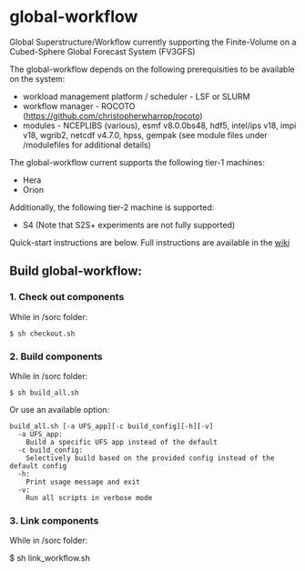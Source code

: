 # global-workflow
Global Superstructure/Workflow currently supporting the Finite-Volume on a Cubed-Sphere Global Forecast System (FV3GFS)

The global-workflow depends on the following prerequisities to be available on the system:

* workload management platform / scheduler - LSF or SLURM
* workflow manager - ROCOTO (https://github.com/christopherwharrop/rocoto)
* modules - NCEPLIBS (various), esmf v8.0.0bs48, hdf5, intel/ips v18, impi v18, wgrib2, netcdf v4.7.0, hpss, gempak (see module files under /modulefiles for additional details)

The global-workflow current supports the following tier-1 machines:

* Hera
* Orion

Additionally, the following tier-2 machine is supported:
* S4 (Note that S2S+ experiments are not fully supported)

Quick-start instructions are below. Full instructions are available in the [wiki](https://github.com/NOAA-EMC/global-workflow/wiki/Run-Global-Workflow)

## Build global-workflow:

### 1. Check out components

While in /sorc folder:
```
$ sh checkout.sh
```

### 2. Build components

While in /sorc folder:

```
$ sh build_all.sh
```

Or use an available option:  
```
build_all.sh [-a UFS_app][-c build_config][-h][-v]
  -a UFS_app:
    Build a specific UFS app instead of the default
  -c build_config:
    Selectively build based on the provided config instead of the default config
  -h:
    Print usage message and exit
  -v:
    Run all scripts in verbose mode
```

### 3. Link components

While in /sorc folder:

$ sh link_workflow.sh 
